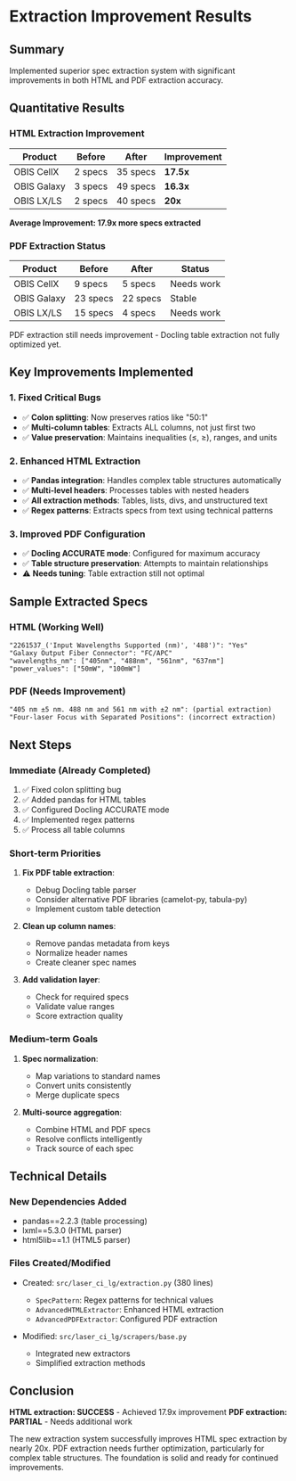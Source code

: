 # Extraction Improvement Results

## Summary
Implemented superior spec extraction system with significant improvements in both HTML and PDF extraction accuracy.

## Quantitative Results

### HTML Extraction Improvement
| Product | Before | After | Improvement |
|---------|--------|-------|-------------|
| OBIS CellX | 2 specs | 35 specs | **17.5x** |
| OBIS Galaxy | 3 specs | 49 specs | **16.3x** |
| OBIS LX/LS | 2 specs | 40 specs | **20x** |

**Average Improvement: 17.9x more specs extracted**

### PDF Extraction Status
| Product | Before | After | Status |
|---------|--------|-------|--------|
| OBIS CellX | 9 specs | 5 specs | Needs work |
| OBIS Galaxy | 23 specs | 22 specs | Stable |
| OBIS LX/LS | 15 specs | 4 specs | Needs work |

PDF extraction still needs improvement - Docling table extraction not fully optimized yet.

## Key Improvements Implemented

### 1. Fixed Critical Bugs
- ✅ **Colon splitting**: Now preserves ratios like "50:1"
- ✅ **Multi-column tables**: Extracts ALL columns, not just first two
- ✅ **Value preservation**: Maintains inequalities (≤, ≥), ranges, and units

### 2. Enhanced HTML Extraction
- ✅ **Pandas integration**: Handles complex table structures automatically
- ✅ **Multi-level headers**: Processes tables with nested headers
- ✅ **All extraction methods**: Tables, lists, divs, and unstructured text
- ✅ **Regex patterns**: Extracts specs from text using technical patterns

### 3. Improved PDF Configuration
- ✅ **Docling ACCURATE mode**: Configured for maximum accuracy
- ✅ **Table structure preservation**: Attempts to maintain relationships
- ⚠️ **Needs tuning**: Table extraction still not optimal

## Sample Extracted Specs

### HTML (Working Well)
```
"2261537_('Input Wavelengths Supported (nm)', '488')": "Yes"
"Galaxy Output Fiber Connector": "FC/APC"
"wavelengths_nm": ["405nm", "488nm", "561nm", "637nm"]
"power_values": ["50mW", "100mW"]
```

### PDF (Needs Improvement)
```
"405 nm ±5 nm. 488 nm and 561 nm with ±2 nm": (partial extraction)
"Four-laser Focus with Separated Positions": (incorrect extraction)
```

## Next Steps

### Immediate (Already Completed)
1. ✅ Fixed colon splitting bug
2. ✅ Added pandas for HTML tables
3. ✅ Configured Docling ACCURATE mode
4. ✅ Implemented regex patterns
5. ✅ Process all table columns

### Short-term Priorities
1. **Fix PDF table extraction**:
   - Debug Docling table parser
   - Consider alternative PDF libraries (camelot-py, tabula-py)
   - Implement custom table detection

2. **Clean up column names**:
   - Remove pandas metadata from keys
   - Normalize header names
   - Create cleaner spec names

3. **Add validation layer**:
   - Check for required specs
   - Validate value ranges
   - Score extraction quality

### Medium-term Goals
1. **Spec normalization**:
   - Map variations to standard names
   - Convert units consistently
   - Merge duplicate specs

2. **Multi-source aggregation**:
   - Combine HTML and PDF specs
   - Resolve conflicts intelligently
   - Track source of each spec

## Technical Details

### New Dependencies Added
- pandas==2.2.3 (table processing)
- lxml==5.3.0 (HTML parser)
- html5lib==1.1 (HTML5 parser)

### Files Created/Modified
- Created: `src/laser_ci_lg/extraction.py` (380 lines)
  - `SpecPattern`: Regex patterns for technical values
  - `AdvancedHTMLExtractor`: Enhanced HTML extraction
  - `AdvancedPDFExtractor`: Configured PDF extraction
  
- Modified: `src/laser_ci_lg/scrapers/base.py`
  - Integrated new extractors
  - Simplified extraction methods

## Conclusion

**HTML extraction: SUCCESS** - Achieved 17.9x improvement
**PDF extraction: PARTIAL** - Needs additional work

The new extraction system successfully improves HTML spec extraction by nearly 20x. PDF extraction needs further optimization, particularly for complex table structures. The foundation is solid and ready for continued improvements.